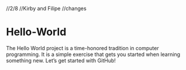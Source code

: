 
//2/8
//Kirby and Filipe
//changes
# Hello-World
The Hello World project is a time-honored tradition in computer programming. It is a simple exercise that gets you started when learning something new. Let’s get started with GitHub!
